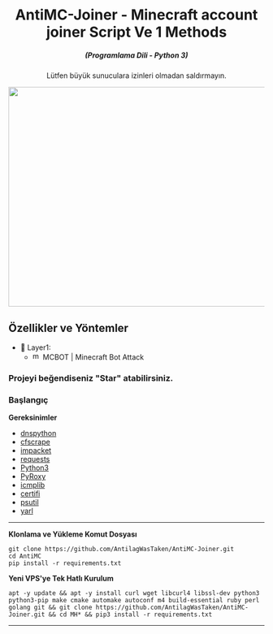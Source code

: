 
<h1 align="center">AntiMC-Joiner - Minecraft account joiner Script Ve 1 Methods</h1>
<em><h5 align="center">(Programlama Dili - Python 3)</h5></em>

  
<p align="center">Lütfen büyük sunuculara izinleri olmadan saldırmayın.</p>

<p align="center"><img src="https://i.imgur.com/Ou7ZGox.png" width="1078" height="433" alt="POWER"></p>

## Özellikler ve Yöntemler

* 🧨 Layer1: 
  * <img src="https://cdn-icons-png.flaticon.com/512/4712/4712139.png" width="16" height="16" alt="mcbot"> MCBOT | Minecraft Bot Attack


### Projeyi beğendiseniz "Star" atabilirsiniz.


### Başlangıç

**Gereksinimler**

* [dnspython](https://github.com/rthalley/dnspython)
* [cfscrape](https://github.com/Anorov/cloudflare-scrape)
* [impacket](https://github.com/SecureAuthCorp/impacket)
* [requests](https://github.com/psf/requests)
* [Python3][python3]
* [PyRoxy](https://github.com/MatrixTM/PyRoxy)
* [icmplib](https://github.com/ValentinBELYN/icmplib)
* [certifi](https://github.com/certifi/python-certifi)
* [psutil](https://github.com/giampaolo/psutil)
* [yarl](https://github.com/aio-libs/yarl)
---

**Klonlama ve Yükleme Komut Dosyası**

```shell script
git clone https://github.com/AntilagWasTaken/AntiMC-Joiner.git
cd AntiMC
pip install -r requirements.txt
```

**Yeni VPS'ye Tek Hatlı Kurulum**

```shell script
apt -y update && apt -y install curl wget libcurl4 libssl-dev python3 python3-pip make cmake automake autoconf m4 build-essential ruby perl golang git && git clone https://github.com/AntilagWasTaken/AntiMC-Joiner.git && cd MH* && pip3 install -r requirements.txt
```

[python3]: https://python.org 'Python3'

---

